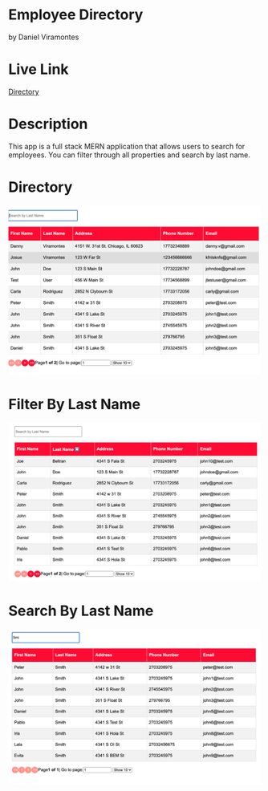 # Employee Directory
by Daniel Viramontes

# Live Link
<a href="https://employee-directory12345.herokuapp.com/directory">Directory</a>

# Description 
<p>This app is a full stack MERN application that allows users to search for employees. You can filter through all properties and search by last name.</p>

# Directory 
![Directory](data.png)

# Filter By Last Name 
![FilterB By Last Name ](filterbylastname.png)

# Search By Last Name
![searchbylastname](searchbylastname.png)



